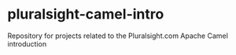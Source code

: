 pluralsight-camel-intro
=======================

Repository for projects related to the Pluralsight.com Apache Camel introduction
